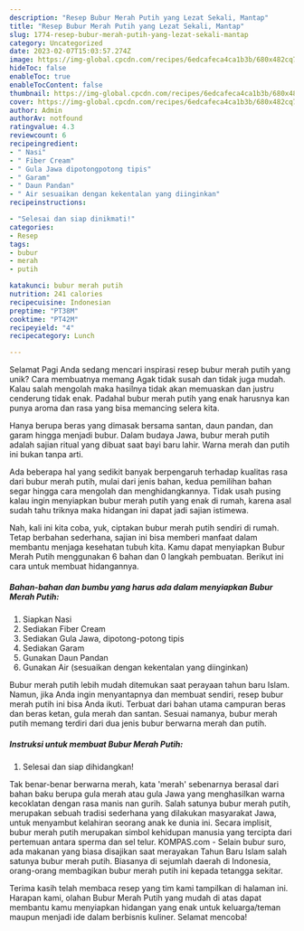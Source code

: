 ```yaml
---
description: "Resep Bubur Merah Putih yang Lezat Sekali, Mantap"
title: "Resep Bubur Merah Putih yang Lezat Sekali, Mantap"
slug: 1774-resep-bubur-merah-putih-yang-lezat-sekali-mantap
category: Uncategorized
date: 2023-02-07T15:03:57.274Z
image: https://img-global.cpcdn.com/recipes/6edcafeca4ca1b3b/680x482cq70/bubur-merah-putih-foto-resep-utama.jpg
hideToc: false
enableToc: true
enableTocContent: false
thumbnail: https://img-global.cpcdn.com/recipes/6edcafeca4ca1b3b/680x482cq70/bubur-merah-putih-foto-resep-utama.jpg
cover: https://img-global.cpcdn.com/recipes/6edcafeca4ca1b3b/680x482cq70/bubur-merah-putih-foto-resep-utama.jpg
author: Admin
authorAv: notfound
ratingvalue: 4.3
reviewcount: 6
recipeingredient:
- " Nasi"
- " Fiber Cream"
- " Gula Jawa dipotongpotong tipis"
- " Garam"
- " Daun Pandan"
- " Air sesuaikan dengan kekentalan yang diinginkan"
recipeinstructions:

- "Selesai dan siap dinikmati!"
categories:
- Resep
tags:
- bubur
- merah
- putih

katakunci: bubur merah putih 
nutrition: 241 calories
recipecuisine: Indonesian
preptime: "PT38M"
cooktime: "PT42M"
recipeyield: "4"
recipecategory: Lunch

---
```



Selamat Pagi Anda sedang mencari inspirasi resep bubur merah putih yang unik? Cara membuatnya memang Agak tidak susah dan tidak juga mudah. Kalau salah mengolah maka hasilnya tidak akan memuaskan dan justru cenderung tidak enak. Padahal bubur merah putih yang enak harusnya kan punya aroma dan rasa yang bisa memancing selera kita.


Hanya berupa beras yang dimasak bersama santan, daun pandan, dan garam hingga menjadi bubur. Dalam budaya Jawa, bubur merah putih adalah sajian ritual yang dibuat saat bayi baru lahir. Warna merah dan putih ini bukan tanpa arti.

Ada beberapa hal yang sedikit banyak berpengaruh terhadap kualitas rasa dari bubur merah putih, mulai dari jenis bahan, kedua pemilihan bahan segar hingga cara mengolah dan menghidangkannya. Tidak usah pusing kalau ingin menyiapkan bubur merah putih yang enak di rumah, karena asal sudah tahu triknya maka hidangan ini dapat jadi sajian istimewa.


Nah, kali ini kita coba, yuk, ciptakan bubur merah putih sendiri di rumah. Tetap berbahan sederhana, sajian ini bisa memberi manfaat dalam membantu menjaga kesehatan tubuh kita. Kamu dapat menyiapkan Bubur Merah Putih menggunakan 6 bahan dan 0 langkah pembuatan. Berikut ini cara untuk membuat hidangannya.

<!--inarticleads1-->

##### Bahan-bahan dan bumbu yang harus ada dalam menyiapkan Bubur Merah Putih:

1. Siapkan  Nasi
1. Sediakan  Fiber Cream
1. Sediakan  Gula Jawa, dipotong-potong tipis
1. Sediakan  Garam
1. Gunakan  Daun Pandan
1. Gunakan  Air (sesuaikan dengan kekentalan yang diinginkan)


Bubur merah putih lebih mudah ditemukan saat perayaan tahun baru Islam. Namun, jika Anda ingin menyantapnya dan membuat sendiri, resep bubur merah putih ini bisa Anda ikuti. Terbuat dari bahan utama campuran beras dan beras ketan, gula merah dan santan. Sesuai namanya, bubur merah putih memang terdiri dari dua jenis bubur berwarna merah dan putih. 

<!--inarticleads2-->

##### Instruksi untuk membuat Bubur Merah Putih:


1. Selesai dan siap dihidangkan!

Tak benar-benar berwarna merah, kata &#39;merah&#39; sebenarnya berasal dari bahan baku berupa gula merah atau gula Jawa yang menghasilkan warna kecoklatan dengan rasa manis nan gurih. Salah satunya bubur merah putih, merupakan sebuah tradisi sederhana yang dilakukan masyarakat Jawa, untuk menyambut kelahiran seorang anak ke dunia ini. Secara implisit, bubur merah putih merupakan simbol kehidupan manusia yang tercipta dari pertemuan antara sperma dan sel telur. KOMPAS.com - Selain bubur suro, ada makanan yang biasa disajikan saat merayakan Tahun Baru Islam salah satunya bubur merah putih. Biasanya di sejumlah daerah di Indonesia, orang-orang membagikan bubur merah putih ini kepada tetangga sekitar. 

Terima kasih telah membaca resep yang tim kami tampilkan di halaman ini. Harapan kami, olahan Bubur Merah Putih yang mudah di atas dapat membantu kamu menyiapkan hidangan yang enak untuk keluarga/teman maupun menjadi ide dalam berbisnis kuliner. Selamat mencoba!
